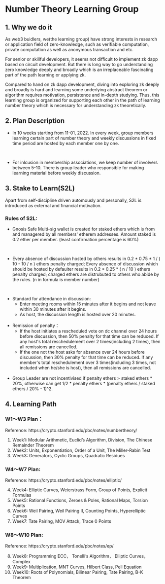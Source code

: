 # Number Theory Learning Group

## 1. Why we do it

As web3 buidlers, we(the learning group) have strong interests in research or application field of zero-knowledge, such as verifiable computation, private computation as well as anonymous transaction and etc.<br>

For senior or skillful developers, it seems not difficult to implement zk dapp based on circuit development. But there is long way to go understanding zero knowledge deeply and broadly which is an irreplaceable fascinating part of the path learning or applying zk.<br>

Compared to hand on zk dapp development, diving into exploring zk deeply and broadly is hard and learning some underlying abstract theorem or algorithm requires motivation, persistence and in-depth studying. Thus, this learning group is organized for supporting each other in the path of learning number theory which is necessary for understanding zk theoretically.

## 2. Plan Description

- In 10 weeks starting from 11-01, 2022. In every week, group members learning certain part of number theory and weekly discussions in fixed time period are hosted by each member one by one.
<br>

- For inlcusion in membership associations, we keep number of involvers between 5-10. There is group leader who responsible for making learning material before weekly discussion.

## 3. Stake to Learn(S2L)

Apart from self-discipline driven automously and personally, S2L is introduced as external and financial motivation. <br>

### Rules of S2L:

- Gnosis Safe Multi-sig wallet is created for staked ethers which is from and managered by all members' etherem addresses. Amount staked is 0.2 ether per member. (least confirmation percentage is 60%)
<br>

- Every absence of discussion hosted by others results in 0.2 * 0.75 * 1 / ( 10  - 10 / n ) ethers penalty charged;
Every absence of discussion which should be hosted by defaulter results in 0.2 * 0.25 *  ( n / 10 ) ethers penalty charged;
charged ethers are distrubuted to others who abide by the rules. (n in formula is member number)
<br>

- Standard for attendance in discussion: 
    - Enter meeting rooms within 15 minutes after it begins and not leave within 30 minutes after it begins.
    - As host, the discussion length is hosted over 20 minutes.
    <br>
- Remission of penalty：
    - If the host initiates a rescheduled vote on dc channel over 24 hours before discussion, then 50% penalty for that time can be reduced. If any host's total reschedulement over 2 times(including 2 times), then all remissions are cancelled.
    - If the one not the host asks for absence over 24 hours before discussion, then 30% penalty for that time can be reduced. If any member's total reschedulement over 3 times(including 3 times, not included when he/she is host), then all remissions are cancelled.
    <br>
- Group Leader are not incentivised if penalty ethers > staked ethers * 20%, otherwise can get 1/2 * penalty ethers * (penalty ethers / staked ethers / 20% - 1)^2. 

## 4. Learning Path

###  W1～W3 Plan：
<p>Reference: https://crypto.stanford.edu/pbc/notes/numbertheory/</p>

1. Week1: Modular Arithmetic, Euclid’s Algorithm, Division, The Chinese Remainder Theorem
2. Week2: Units, Exponentiation, Order of a Unit, The Miller-Rabin Test
3. Week3: Generators, Cyclic Groups, Quadratic Residues

### W4～W7 Plan: 
<p>Reference: https://crypto.stanford.edu/pbc/notes/elliptic/</p>

4. Week4: Elliptic Curves, Weierstrass Form, Group of Points, Explicit Formulas
5. Week5: Rational Functions, Zeroes & Poles, Rational Maps, Torsion Points
6. Week6: Weil Pairing, Weil Pairing II, Counting Points, Hyperelliptic Curves
7. Week7: Tate Pairing, MOV Attack, Trace 0 Points

### W8～W10 Plan: 
<p>Reference: https://crypto.stanford.edu/pbc/notes/ep/</p>

8. Week8: Programming ECC， Tonelli’s Algorithm， Elliptic Curves，Complex
9. Week9: Multiplication, MNT Curves, Hilbert Class, Pell Equation
10. Week10: Roots of Polynomials, Bilinear Pairing, Tate Pairing, B-K Theorem